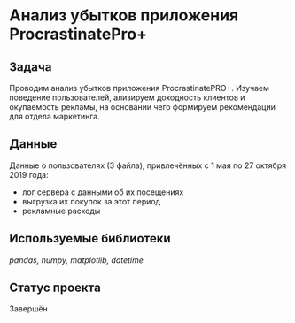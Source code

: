 # Анализ убытков приложения ProcrastinatePro+

## Задача

Проводим анализ убытков приложения ProcrastinatePRO+. Изучаем поведение пользователей, ализируем доходность клиентов и окупаемость рекламы, на основании чего формируем рекомендации для отдела маркетинга.

## Данные

Данные о пользователях (3 файла), привлечённых с 1 мая по 27 октября 2019 года:

- лог сервера с данными об их посещениях
- выгрузка их покупок за этот период
- рекламные расходы

## Используемые библиотеки

*pandas, numpy, matplotlib, datetime*

## Статус проекта

Завершён
